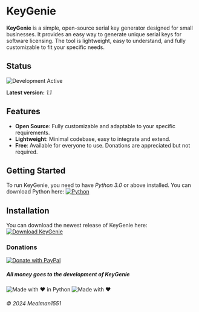 # KeyGenie

**KeyGenie** is a simple, open-source serial key generator designed for small businesses. It provides an easy way to generate unique serial keys for software licensing. The tool is lightweight, easy to understand, and fully customizable to fit your specific needs.

## Status
![Development Active](https://img.shields.io/badge/development-active-brightgreen?style=plastic)
<!-- ![Development Inactive](https://img.shields.io/badge/development-inactive-red?style=plastic) -->
**Latest version:** _1.1_

## Features
- **Open Source**: Fully customizable and adaptable to your specific requirements.
- **Lightweight**: Minimal codebase, easy to integrate and extend.
- **Free**: Available for everyone to use. Donations are appreciated but not required.

## Getting Started
To run KeyGenie, you need to have _Python 3.0_ or above installed. You can download Python here: [![Python](https://img.shields.io/badge/Download-Python%203.0+-3776AB.svg?logo=python&logoColor=white)](https://www.python.org/)


## Installation
You can download the newest release of KeyGenie here: [![Download KeyGenie](https://img.shields.io/badge/Download-KeyGenie%201.0.0-brightgreen.svg?logo=python&logoColor=white)](https://github.com/Mealman1551/KeyGenie/releases/download/KeyGenie_1.1/KeyGenie1.1.py)



### Donations
[![Donate with PayPal](https://img.shields.io/badge/Donate-PayPal-blue.svg?logo=paypal&logoColor=white)](https://paypal.me/NathanduBuy)
##### All money goes to the development of KeyGenie

![Made with ❤️ in Python](https://img.shields.io/badge/Made%20with%20%E2%9D%A4%EF%B8%8F%20in%20Python-ffc42d?style=for-the-badge&logo=python)
![Made with ❤️](https://img.shields.io/badge/Made%20with%20%E2%9D%A4%EF%B8%8F-blue?style=for-the-badge)


###### © 2024 Mealman1551
